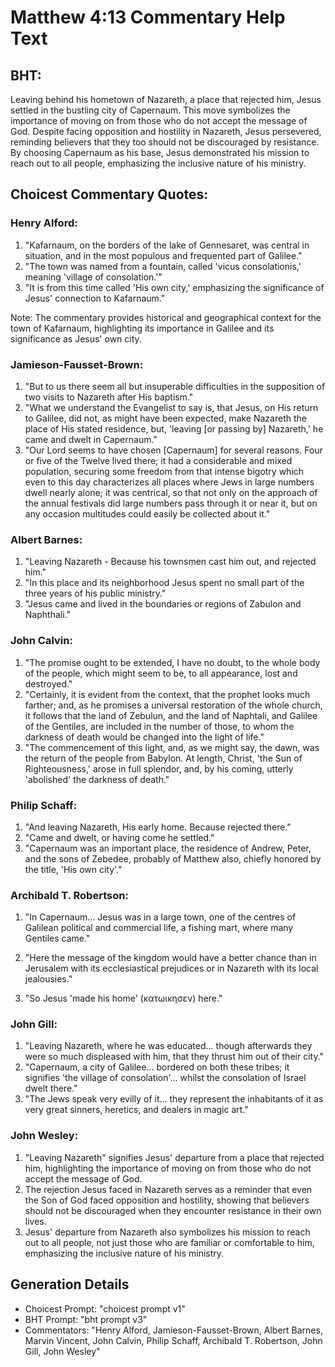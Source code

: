 # Matthew 4:13 Commentary Help Text

## BHT:
Leaving behind his hometown of Nazareth, a place that rejected him, Jesus settled in the bustling city of Capernaum. This move symbolizes the importance of moving on from those who do not accept the message of God. Despite facing opposition and hostility in Nazareth, Jesus persevered, reminding believers that they too should not be discouraged by resistance. By choosing Capernaum as his base, Jesus demonstrated his mission to reach out to all people, emphasizing the inclusive nature of his ministry.

## Choicest Commentary Quotes:
### Henry Alford:
1. "Kafarnaum, on the borders of the lake of Gennesaret, was central in situation, and in the most populous and frequented part of Galilee."
2. "The town was named from a fountain, called 'vicus consolationis,' meaning 'village of consolation.'"
3. "It is from this time called 'His own city,' emphasizing the significance of Jesus' connection to Kafarnaum."

Note: The commentary provides historical and geographical context for the town of Kafarnaum, highlighting its importance in Galilee and its significance as Jesus' own city.

### Jamieson-Fausset-Brown:
1. "But to us there seem all but insuperable difficulties in the supposition of two visits to Nazareth after His baptism."
2. "What we understand the Evangelist to say is, that Jesus, on His return to Galilee, did not, as might have been expected, make Nazareth the place of His stated residence, but, 'leaving [or passing by] Nazareth,' he came and dwelt in Capernaum."
3. "Our Lord seems to have chosen [Capernaum] for several reasons. Four or five of the Twelve lived there; it had a considerable and mixed population, securing some freedom from that intense bigotry which even to this day characterizes all places where Jews in large numbers dwell nearly alone; it was centrical, so that not only on the approach of the annual festivals did large numbers pass through it or near it, but on any occasion multitudes could easily be collected about it."

### Albert Barnes:
1. "Leaving Nazareth - Because his townsmen cast him out, and rejected him."
2. "In this place and its neighborhood Jesus spent no small part of the three years of his public ministry."
3. "Jesus came and lived in the boundaries or regions of Zabulon and Naphthali."

### John Calvin:
1. "The promise ought to be extended, I have no doubt, to the whole body of the people, which might seem to be, to all appearance, lost and destroyed."
2. "Certainly, it is evident from the context, that the prophet looks much farther; and, as he promises a universal restoration of the whole church, it follows that the land of Zebulun, and the land of Naphtali, and Galilee of the Gentiles, are included in the number of those, to whom the darkness of death would be changed into the light of life."
3. "The commencement of this light, and, as we might say, the dawn, was the return of the people from Babylon. At length, Christ, 'the Sun of Righteousness,' arose in full splendor, and, by his coming, utterly 'abolished' the darkness of death."

### Philip Schaff:
1. "And leaving Nazareth, His early home. Because rejected there." 
2. "Came and dwelt, or having come he settled." 
3. "Capernaum was an important place, the residence of Andrew, Peter, and the sons of Zebedee, probably of Matthew also, chiefly honored by the title, 'His own city'."

### Archibald T. Robertson:
1. "In Capernaum... Jesus was in a large town, one of the centres of Galilean political and commercial life, a fishing mart, where many Gentiles came." 

2. "Here the message of the kingdom would have a better chance than in Jerusalem with its ecclesiastical prejudices or in Nazareth with its local jealousies." 

3. "So Jesus 'made his home' (κατωικησεν) here."

### John Gill:
1. "Leaving Nazareth, where he was educated... though afterwards they were so much displeased with him, that they thrust him out of their city." 
2. "Capernaum, a city of Galilee... bordered on both these tribes; it signifies 'the village of consolation'... whilst the consolation of Israel dwelt there." 
3. "The Jews speak very evilly of it... they represent the inhabitants of it as very great sinners, heretics, and dealers in magic art."

### John Wesley:
1. "Leaving Nazareth" signifies Jesus' departure from a place that rejected him, highlighting the importance of moving on from those who do not accept the message of God.
2. The rejection Jesus faced in Nazareth serves as a reminder that even the Son of God faced opposition and hostility, showing that believers should not be discouraged when they encounter resistance in their own lives.
3. Jesus' departure from Nazareth also symbolizes his mission to reach out to all people, not just those who are familiar or comfortable to him, emphasizing the inclusive nature of his ministry.


## Generation Details
- Choicest Prompt: "choicest prompt v1"
- BHT Prompt: "bht prompt v3"
- Commentators: "Henry Alford, Jamieson-Fausset-Brown, Albert Barnes, Marvin Vincent, John Calvin, Philip Schaff, Archibald T. Robertson, John Gill, John Wesley"
